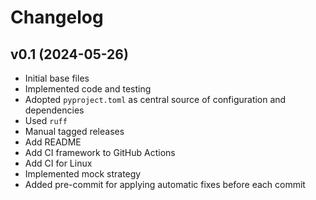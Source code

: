 Changelog
=========

v0.1 (2024-05-26)
------------------------------------------------------------

* Initial base files
* Implemented code and testing
* Adopted ``pyproject.toml`` as central source of configuration and dependencies
* Used ``ruff``
* Manual tagged releases
* Add README
* Add CI framework to GitHub Actions
* Add CI for Linux
* Implemented mock strategy
* Added pre-commit for applying automatic fixes before each commit
